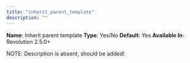 ```yaml
---
title: "inherit_parent_template"
description: ""
---
```


**Name**: Inherit parent template
**Type**: Yes/No
**Default**: Yes
**Available In**: Revolution 2.5.0+

NOTE: Description is absent, should be added!